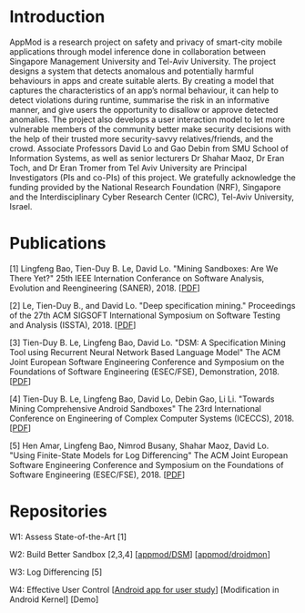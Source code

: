 # Introduction

AppMod is a research project on safety and privacy of smart-city mobile applications through model inference done in collaboration between Singapore Management University and Tel-Aviv University. The project designs a system that detects anomalous and potentially harmful behaviours in apps and create suitable alerts. By creating a model that captures the characteristics of an app’s normal behaviour, it can help to detect violations during runtime, summarise the risk in an informative manner, and give users the opportunity to disallow or approve detected anomalies. The project also develops a user interaction model to let more vulnerable members of the community better make security decisions with the help of their trusted more security-savvy relatives/friends, and the crowd. Associate Professors David Lo and Gao Debin from SMU School of Information Systems, as well as senior lecturers Dr Shahar Maoz, Dr Eran Toch, and Dr Eran Tromer from Tel Aviv University are Principal Investigators (PIs and co-PIs) of this project. We gratefully acknowledge the funding provided by the National Research Foundation (NRF), Singapore and the Interdisciplinary Cyber Research Center (ICRC), Tel-Aviv University, Israel.

# Publications

[1] Lingfeng Bao, Tien-Duy B. Le, David Lo. "Mining Sandboxes: Are We There Yet?" 25th IEEE Internation Conferance on Software Analysis, Evolution and Reengineering (SANER), 2018. [<a href="https://github.com/appmod/Introduction/blob/master/SANER2018.pdf">PDF</a>]

[2] Le, Tien-Duy B., and David Lo. "Deep specification mining." Proceedings of the 27th ACM SIGSOFT International Symposium on Software Testing and Analysis (ISSTA), 2018. [<a href="https://github.com/appmod/Introduction/blob/master/ISSTA2018.pdf">PDF</a>]

[3] Tien-Duy B. Le, Lingfeng Bao, David Lo. "DSM: A Specification Mining Tool using Recurrent Neural Network Based Language Model" The ACM Joint European Software Engineering Conference and Symposium on the Foundations of Software Engineering (ESEC/FSE), Demonstration, 2018. [<a href="https://github.com/appmod/Introduction/blob/master/FSE2018Demo_duy.pdf">PDF</a>]

[4] Tien-Duy B. Le, Lingfeng Bao, David Lo, Debin Gao, Li Li. "Towards Mining Comprehensive Android Sandboxes" The 23rd International Conference on Engineering of Complex Computer Systems (ICECCS), 2018. [<a href="https://github.com/appmod/Introduction/blob/master/ICECCS2018.pdf">PDF</a>]

[5] Hen Amar, Lingfeng Bao, Nimrod Busany, Shahar Maoz, David Lo. "Using Finite-State Models for Log Differencing" The ACM Joint European Software Engineering Conference and Symposium on the Foundations of Software Engineering (ESEC/FSE), 2018. [<a href="https://github.com/appmod/Introduction/blob/master/FSE2018.pdf">PDF</a>]


# Repositories
W1: Assess State-of-the-Art [1]

W2: Build Better Sandbox [2,3,4]
[<a href="https://github.com/appmod/DSM">appmod/DSM</a>]
[<a href="https://github.com/appmod/droidmon">appmod/droidmon</a>]

W3: Log Differencing [5]

W4: Effective User Control
[<a href="https://github.com/appmod/appmod">Android app for user study</a>]
[Modification in Android Kernel]
[Demo]
